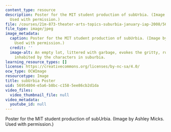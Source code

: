 ```yaml
---
content_type: resource
description: Poster for the MIT student production of subUrbia. (Image by Ashley Micks.
  Used with permission.)
file: /courses/21m-873-theater-arts-topics-suburbia-january-iap-2008/56954804e5a6b8bcc1585ee86cb2d1da_21m-873iap08.jpg
file_type: image/jpeg
image_metadata:
  caption: Poster for the MIT student production of subUrbia. (Image by Ashley Micks.
    Used with permission.)
  credit: ''
  image-alt: An empty lot, littered with garbage, evokes the gritty, rundown environment
    inhabited by the characters in suburbia.
learning_resource_types: []
license: https://creativecommons.org/licenses/by-nc-sa/4.0/
ocw_type: OCWImage
resourcetype: Image
title: subUrbia Poster
uid: 56954804-e5a6-b8bc-c158-5ee86cb2d1da
video_files:
  video_thumbnail_file: null
video_metadata:
  youtube_id: null
---
```

Poster for the MIT student production of subUrbia. (Image by Ashley Micks. Used with permission.)